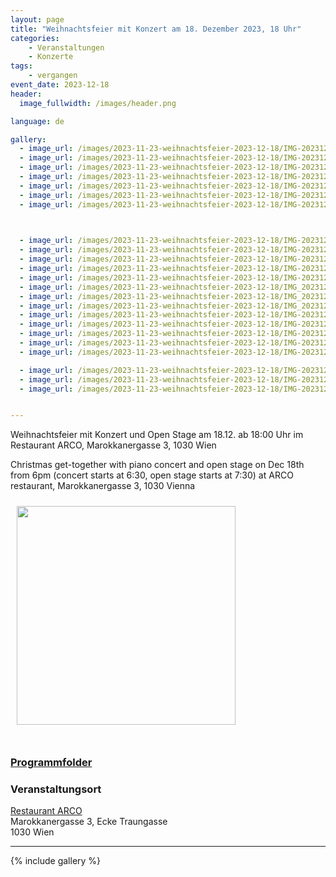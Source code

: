 ```yaml
---
layout: page
title: "Weihnachtsfeier mit Konzert am 18. Dezember 2023, 18 Uhr"
categories:
    - Veranstaltungen
    - Konzerte
tags:
    - vergangen
event_date: 2023-12-18
header:
  image_fullwidth: /images/header.png

language: de

gallery:
  - image_url: /images/2023-11-23-weihnachtsfeier-2023-12-18/IMG-20231218-WA0009.jpg
  - image_url: /images/2023-11-23-weihnachtsfeier-2023-12-18/IMG-20231219-WA0000.jpg
  - image_url: /images/2023-11-23-weihnachtsfeier-2023-12-18/IMG-20231219-WA0011.jpg
  - image_url: /images/2023-11-23-weihnachtsfeier-2023-12-18/IMG-20231219-WA0010.jpg
  - image_url: /images/2023-11-23-weihnachtsfeier-2023-12-18/IMG-20231219-WA0009.jpg
  - image_url: /images/2023-11-23-weihnachtsfeier-2023-12-18/IMG-20231219-WA0008.jpg
  - image_url: /images/2023-11-23-weihnachtsfeier-2023-12-18/IMG-20231219-WA0006.jpg

  

  - image_url: /images/2023-11-23-weihnachtsfeier-2023-12-18/IMG-20231219-WA0003.jpg
  - image_url: /images/2023-11-23-weihnachtsfeier-2023-12-18/IMG-20231219-WA0001.jpg
  - image_url: /images/2023-11-23-weihnachtsfeier-2023-12-18/IMG-20231219-WA0002.jpg
  - image_url: /images/2023-11-23-weihnachtsfeier-2023-12-18/IMG-20231219-WA0004.jpg
  - image_url: /images/2023-11-23-weihnachtsfeier-2023-12-18/IMG-20231219-WA0005.jpg
  - image_url: /images/2023-11-23-weihnachtsfeier-2023-12-18/IMG_20231218_202840.jpg
  - image_url: /images/2023-11-23-weihnachtsfeier-2023-12-18/IMG_20231218_203506.jpg
  - image_url: /images/2023-11-23-weihnachtsfeier-2023-12-18/IMG_20231218_205057.jpg
  - image_url: /images/2023-11-23-weihnachtsfeier-2023-12-18/IMG-20231218-WA0003.jpg
  - image_url: /images/2023-11-23-weihnachtsfeier-2023-12-18/IMG-20231218-WA0006.jpg
  - image_url: /images/2023-11-23-weihnachtsfeier-2023-12-18/IMG-20231218-WA0010.jpg
  - image_url: /images/2023-11-23-weihnachtsfeier-2023-12-18/IMG-20231218-WA0017.jpg
  - image_url: /images/2023-11-23-weihnachtsfeier-2023-12-18/IMG-20231218-WA0020.jpg

  - image_url: /images/2023-11-23-weihnachtsfeier-2023-12-18/IMG-20231218-WA0028.jpg
  - image_url: /images/2023-11-23-weihnachtsfeier-2023-12-18/IMG-20231218-WA0029.jpg
  - image_url: /images/2023-11-23-weihnachtsfeier-2023-12-18/IMG-20231218-WA0026.jpg


---
```



Weihnachtsfeier mit Konzert und Open Stage am 18.12. ab 18:00 Uhr im Restaurant ARCO, Marokkanergasse 3, 1030 Wien

Christmas get-together with piano concert and open stage on Dec 18th from 6pm (concert starts at 6:30, open stage starts at 7:30) at ARCO restaurant, Marokkanergasse 3, 1030 Vienna 

<a href="/images/poster-2023-12-18.png"><img src="/images/poster-2023-12-18.png" style="float:left;" width="350px" hspace="10" vspace="10"></a>


<div style="clear: both;">&nbsp;</div>

<!-- ### <a href="/files/2023-12-18-programm.pdf">Programm</a> -->


### [Programmfolder](/files/2023-12-18-programm.pdf)

### Veranstaltungsort

<a href="https://www.arco-wien.at/">Restaurant ARCO</a><br>
Marokkanergasse 3, Ecke Traungasse<br>
1030 Wien<br>



<div
    data-service="googlemaps"
    data-id="!1m18!1m12!1m3!1d2659.3477799445623!2d16.379385499999994!3d48.19991679999999!2m3!1f0!2f0!3f0!3m2!1i1024!2i768!4f13.1!3m3!1m2!1s0x476d077746b934cd%3A0x24201d34a1285888!2sMarokkanergasse%203%2C%201030%20Wien!5e0!3m2!1sen!2sat!4v1700816389930!5m2!1sen!2sat"
    data-autoscale
></div>

----

{% include gallery %}

